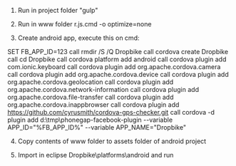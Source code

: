 1) Run in project folder "gulp"
2) Run in www folder r.js.cmd -o optimize=none

3) Create android app, execute this on cmd:

SET FB_APP_ID=123
call rmdir /S /Q Dropbike
call cordova create Dropbike
call cd Dropbike
call cordova platform add android
call cordova plugin add com.ionic.keyboard
call cordova plugin add org.apache.cordova.camera
call cordova plugin add org.apache.cordova.device
call cordova plugin add org.apache.cordova.geolocation
call cordova plugin add org.apache.cordova.network-information
call cordova plugin add org.apache.cordova.file-transfer
call cordova plugin add org.apache.cordova.inappbrowser
call cordova plugin add https://github.com/cyrusmith/cordova-gps-checker.git
call cordova -d plugin add d:\tmp\phonegap-facebook-plugin --variable APP_ID="%FB_APP_ID%" --variable APP_NAME="Dropbike"

4) Copy contents of www folder to assets folder of android project

5) Import in eclipse Dropbike\platforms\android and run